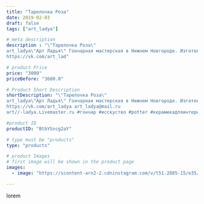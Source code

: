 ```yaml
---
title: "Тарелочка Роза"
date: 2019-02-03
draft: false
tags: ["art_ladya"]

# meta description
description : "\"Тарелочка Роза\" 
art_ladya\"Арт Ладья\" Гончарная мастерская в Нижнем Новгороде. Изготовление керамики и мастер//-классы по обучению. 
https://vk.com/art_lad"

# product Price
price: "3000"
priceBefore: "3600.0"

# Product Short Description
shortDescription: "\"Тарелочка Роза\" 
art_ladya\"Арт Ладья\" Гончарная мастерская в Нижнем Новгороде. Изготовление керамики и мастер//-классы по обучению. 
https://vk.com/art_ladya art_ladya@mail.ru 
art//-ladya.Livemaster.ru #гончар #исскуство #potter #керамикадляинтерьера #керамикаручнаяработа #гончарнаямастерская #керамиканазаказ #handmade #посудаизглины #керамика #гончарнаяпосуда #эксклюзивнаякерамика #painter #dishes #decor #ceramicar #nntoday #claygoods #restaurant #earthenware #ceramic #design #bowl #dish #plate #ceramicart #berries #авторскаякерамика #роза #rose"

#product ID
productID: "BtbYSncg2aY"

# type must be "products"
type: "products"

# product Images
# first image will be shown in the product page
images:
  - image: "https://scontent-arn2-2.cdninstagram.com/v/t51.2885-15/e35/50474830_548963028936044_1927630596301335469_n.jpg?tp=1&_nc_ht=scontent-arn2-2.cdninstagram.com&_nc_cat=108&_nc_ohc=e7WqIbunCAMAX-X17sf&ccb=7-4&oh=c221403475f43df86df0c1e84429b43d&oe=60841A54&_nc_sid=86f79a&ig_cache_key=MTk3MTI3NjA5NDMyNTg3NjM3Ng%3D%3D.2-ccb7-4"

---
```

lorem
